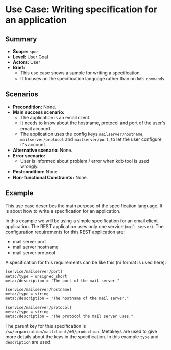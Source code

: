 # Use Case: Writing specification for an application

## Summary

- **Scope:** `spec`
- **Level:** User Goal
- **Actors:** User
- **Brief:**
  - This use case shows a sample for writing a specification. 
  - It focuses on the specification language rather than on `kdb commands`.

## Scenarios

- **Precondition:** None.
- **Main success scenario:**
  - The application is an email client.
  - It needs to know about the hostname, protocol and port of the user's email account.
  - The application uses the config keys `mailserver/hostname`, `mailserver/protocol` and `mailserver/port`, to let the user configure it's account.
- **Alternative scenario:** None.
- **Error scenario:**
  - User is informed about problem / error when kdb tool is used wrongly.
- **Postcondition:** None.
- **Non-functional Constraints:** None.

## Example

This use case describes the main purpose of the specification language.
It is about how to write a specification for an application.

In this example we will be using a simple specification for an email client application.
The REST application uses only one service (`mail server`).
The configuration requirements for this REST application are:

- mail server port
- mail server hostname
- mail server protocol

A specification for this requirements can be like this (ni format is used here):

```ni
[service/mailserver/port]
meta:/type = unsigned_short
meta:/description = "The port of the mail server."

[service/mailserver/hostname]
meta:/type = string
meta:/description = "The hostname of the mail server."

[service/mailserver/protocol]
meta:/type = string
meta:/description = "The protocol the mail server uses."
```

The parent key for this specification is `/sw/organization/mailclient/#0/production`.
Metakeys are used to give more details about the keys in the specification.
In this example `type` and `description` are used.
